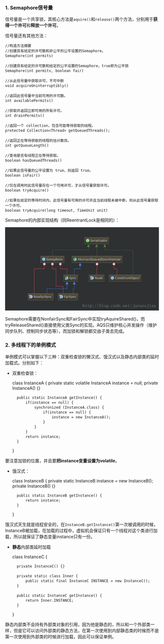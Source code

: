 ### 1. Semaphore信号量

信号量是一个共享锁，其核心方法是`aquire()`和`release()`两个方法，分别用于**获得一个许可**和**释放一个许可**。

信号量还有其他方法：

	//构造方法摘要
	//创建具有给定的许可数和非公平的公平设置的Semaphore。
	Semaphore(int permits) 

	//创建具有给定的许可数和给定的公平设置的Semaphore，true即为公平锁     
	Semaphore(int permits, boolean fair) 

	//从此信号量中获取许可，不可中断
	void acquireUninterruptibly() 

	//返回此信号量中当前可用的许可数。      
	int availablePermits() 

	//获取并返回立即可用的所有许可。    
	int drainPermits() 

	//返回一个 collection，包含可能等待获取的线程。       
	protected Collection<Thread> getQueuedThreads();

	//返回正在等待获取的线程的估计数目。
	int getQueueLength()

	//查询是否有线程正在等待获取。       
	boolean hasQueuedThreads() 

	//如果此信号量的公平设置为 true，则返回 true。          
	boolean isFair() 

	//仅在调用时此信号量存在一个可用许可，才从信号量获取许可。          
	boolean tryAcquire() 

	//如果在给定的等待时间内，此信号量有可用的许可并且当前线程未被中断，则从此信号量获取一个许可。        
	boolean tryAcquire(long timeout, TimeUnit unit) 

Semaphore的内部实现结构（同ReentrantLock是相同的）：

![](images/concurrent/1.png)

Semaphore需要在NonfairSync和FairSync中实现tryAquireShared()，而tryReleaseShared()直接使用父类Sync的实现。AQS只维护核心并发操作（维护同步队列、控制同步状态等），而加锁和解锁都交由子类去完成。

### 2. 多线程下的单例模式

单例模式可以掌握以下三种：双重检查锁的懒汉式、饿汉式以及静态内部类的延时加载式。分别如下：

* 双重检查锁：
	

	class InstanceA {
		private static volatile InstanceA instance = null;
		private InstanceA() {}

		public static InstanceA getInstance() {
			if(instance == null) {
				synchronized (InstanceA.class) {
					if(instance == null) {
						instance = new InstanceA();
					}
				}
			}
			return instance;
		}
	}

要注意加锁的位置，并且要**把instance变量设置为volatile**。

* 饿汉式：
	

	class InstanceB {
		private static InstanceB instance = new InstanceB();
		private InstanceB() {}
		
		public static InstanceB getInstance() {
			return instance;
		}
	}

饿汉式天生就是线程安全的，在`InstanceB.getInstance()`第一次被调用的时候，InstanceB被加载，在加载的过程中，虚拟机会保证只有一个线程对这个类进行加载，所以就保证了静态变量instance只有一份。

* **静态**内部类延时加载
	

	class InstanceC {

		private InstanceC() {}

    	private static class Inner {
        	public static final InstanceC INSTANCE = new InstanceC();
    	}

    	public static InstanceC getInstance() {
        	return Inner.INSTANCE;
    	}
	}

静态内部类不会持有外部类对象的引用，因为他是静态的，所以和一个外部类一样，但是它可以访问外部类的静态方法，在第一次使用到内部静态类的时候而不是第一次使用到外部类的时候进行加载，因此可以保证单例。
